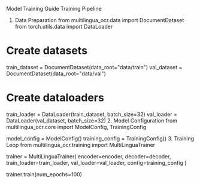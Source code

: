Model Training Guide
Training Pipeline
1. Data Preparation
from multilingua_ocr.data import DocumentDataset
from torch.utils.data import DataLoader

# Create datasets
train_dataset = DocumentDataset(data_root="data/train")
val_dataset = DocumentDataset(data_root="data/val")

# Create dataloaders
train_loader = DataLoader(train_dataset, batch_size=32)
val_loader = DataLoader(val_dataset, batch_size=32)
2. Model Configuration
from multilingua_ocr.core import ModelConfig, TrainingConfig

model_config = ModelConfig()
training_config = TrainingConfig()
3. Training Loop
from multilingua_ocr.training import MultiLinguaTrainer

trainer = MultiLinguaTrainer(
    encoder=encoder,
    decoder=decoder,
    train_loader=train_loader,
    val_loader=val_loader,
    config=training_config
)

trainer.train(num_epochs=100)
